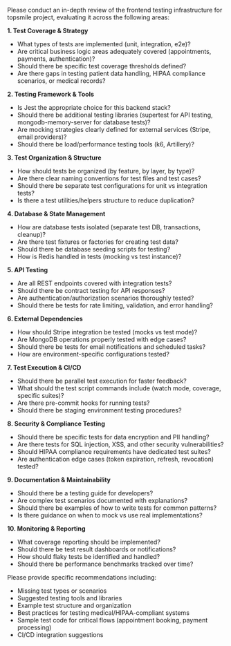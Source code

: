 Please conduct an in-depth review of the frontend testing infrastructure for topsmile project, evaluating it across the following areas:

**1. Test Coverage &amp; Strategy**
- What types of tests are implemented (unit, integration, e2e)?
- Are critical business logic areas adequately covered (appointments, payments, authentication)?
- Should there be specific test coverage thresholds defined?
- Are there gaps in testing patient data handling, HIPAA compliance scenarios, or medical records?

**2. Testing Framework &amp; Tools**
- Is Jest the appropriate choice for this backend stack?
- Should there be additional testing libraries (supertest for API testing, mongodb-memory-server for database tests)?
- Are mocking strategies clearly defined for external services (Stripe, email providers)?
- Should there be load/performance testing tools (k6, Artillery)?

**3. Test Organization &amp; Structure**
- How should tests be organized (by feature, by layer, by type)?
- Are there clear naming conventions for test files and test cases?
- Should there be separate test configurations for unit vs integration tests?
- Is there a test utilities/helpers structure to reduce duplication?

**4. Database &amp; State Management**
- How are database tests isolated (separate test DB, transactions, cleanup)?
- Are there test fixtures or factories for creating test data?
- Should there be database seeding scripts for testing?
- How is Redis handled in tests (mocking vs test instance)?

**5. API Testing**
- Are all REST endpoints covered with integration tests?
- Should there be contract testing for API responses?
- Are authentication/authorization scenarios thoroughly tested?
- Should there be tests for rate limiting, validation, and error handling?

**6. External Dependencies**
- How should Stripe integration be tested (mocks vs test mode)?
- Are MongoDB operations properly tested with edge cases?
- Should there be tests for email notifications and scheduled tasks?
- How are environment-specific configurations tested?

**7. Test Execution &amp; CI/CD**
- Should there be parallel test execution for faster feedback?
- What should the test script commands include (watch mode, coverage, specific suites)?
- Are there pre-commit hooks for running tests?
- Should there be staging environment testing procedures?

**8. Security &amp; Compliance Testing**
- Should there be specific tests for data encryption and PII handling?
- Are there tests for SQL injection, XSS, and other security vulnerabilities?
- Should HIPAA compliance requirements have dedicated test suites?
- Are authentication edge cases (token expiration, refresh, revocation) tested?

**9. Documentation &amp; Maintainability**
- Should there be a testing guide for developers?
- Are complex test scenarios documented with explanations?
- Should there be examples of how to write tests for common patterns?
- Is there guidance on when to mock vs use real implementations?

**10. Monitoring &amp; Reporting**
- What coverage reporting should be implemented?
- Should there be test result dashboards or notifications?
- How should flaky tests be identified and handled?
- Should there be performance benchmarks tracked over time?

Please provide specific recommendations including:
- Missing test types or scenarios
- Suggested testing tools and libraries
- Example test structure and organization
- Best practices for testing medical/HIPAA-compliant systems
- Sample test code for critical flows (appointment booking, payment processing)
- CI/CD integration suggestions
